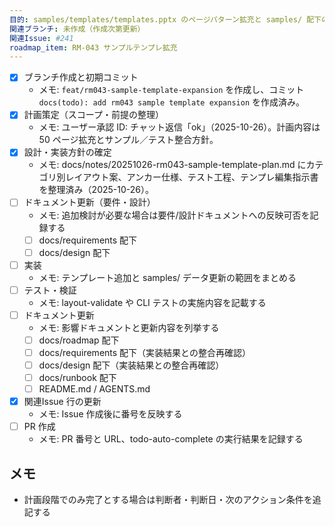 ```yaml
---
目的: samples/templates/templates.pptx のページパターン拡充と samples/ 配下のバリエーション追加
関連ブランチ: 未作成（作成次第更新）
関連Issue: #241
roadmap_item: RM-043 サンプルテンプレ拡充
---
```


- [x] ブランチ作成と初期コミット
  - メモ: `feat/rm043-sample-template-expansion` を作成し、コミット `docs(todo): add rm043 sample template expansion` を作成済み。
- [x] 計画策定（スコープ・前提の整理）
  - メモ: ユーザー承認 ID: チャット返信「ok」（2025-10-26）。計画内容は 50 ページ拡充とサンプル／テスト整合方針。
- [x] 設計・実装方針の確定
  - メモ: docs/notes/20251026-rm043-sample-template-plan.md にカテゴリ別レイアウト案、アンカー仕様、テスト工程、テンプレ編集指示書を整理済み（2025-10-26）。
- [ ] ドキュメント更新（要件・設計）
  - メモ: 追加検討が必要な場合は要件/設計ドキュメントへの反映可否を記録する
  - [ ] docs/requirements 配下
  - [ ] docs/design 配下
- [ ] 実装
  - メモ: テンプレート追加と samples/ データ更新の範囲をまとめる
- [ ] テスト・検証
  - メモ: layout-validate や CLI テストの実施内容を記載する
- [ ] ドキュメント更新
  - メモ: 影響ドキュメントと更新内容を列挙する
  - [ ] docs/roadmap 配下
  - [ ] docs/requirements 配下（実装結果との整合再確認）
  - [ ] docs/design 配下（実装結果との整合再確認）
  - [ ] docs/runbook 配下
  - [ ] README.md / AGENTS.md
- [x] 関連Issue 行の更新
  - メモ: Issue 作成後に番号を反映する
- [ ] PR 作成
  - メモ: PR 番号と URL、todo-auto-complete の実行結果を記録する

## メモ
- 計画段階でのみ完了とする場合は判断者・判断日・次のアクション条件を追記する
